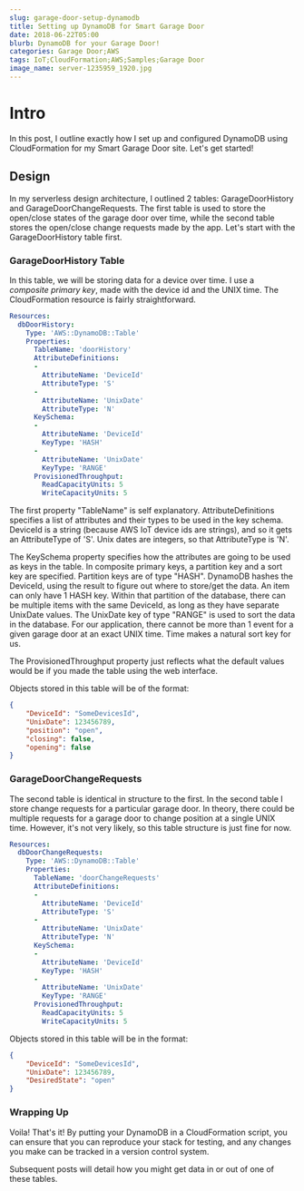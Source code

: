 ```yaml
---
slug: garage-door-setup-dynamodb
title: Setting up DynamoDB for Smart Garage Door
date: 2018-06-22T05:00
blurb: DynamoDB for your Garage Door!
categories: Garage Door;AWS
tags: IoT;CloudFormation;AWS;Samples;Garage Door
image_name: server-1235959_1920.jpg
---
```


# Intro

In this post, I outline exactly how I set up and configured DynamoDB using CloudFormation for my Smart Garage Door site. Let's get started!

## Design

In my serverless design architecture, I outlined 2 tables: GarageDoorHistory and GarageDoorChangeRequests. The first table is used to store the open/close states of the garage door over time, while the second table stores the open/close change requests made by the app. Let's start with the GarageDoorHistory table first.

### GarageDoorHistory Table

In this table, we will be storing data for a device over time. I use a *composite primary key*, made with the device id and the UNIX time. The CloudFormation resource is fairly straightforward.

```yml
Resources:
  dbDoorHistory:
    Type: 'AWS::DynamoDB::Table'
    Properties:
      TableName: 'doorHistory'
      AttributeDefinitions:
      -
        AttributeName: 'DeviceId'
        AttributeType: 'S'
      -
        AttributeName: 'UnixDate'
        AttributeType: 'N'
      KeySchema:
      -
        AttributeName: 'DeviceId'
        KeyType: 'HASH'
      -
        AttributeName: 'UnixDate'
        KeyType: 'RANGE'
      ProvisionedThroughput:
        ReadCapacityUnits: 5
        WriteCapacityUnits: 5
```

The first property "TableName" is self explanatory.
AttributeDefinitions specifies a list of attributes and their types to be used in the key schema. DeviceId is a string (because AWS IoT device ids are strings), and so it gets an AttributeType of 'S'. Unix dates are integers, so that AttributeType is 'N'.

The KeySchema property specifies how the attributes are going to be used as keys in the table. In composite primary keys, a partition key and a sort key are specified. Partition keys are of type "HASH". DynamoDB hashes the DeviceId, using the result to figure out where to store/get the data. An item can only have 1 HASH key. Within that partition of the database, there can be multiple items with the same DeviceId, as long as they have separate UnixDate values. The UnixDate key of type "RANGE" is used to sort the data in the database. For our application, there cannot be more than 1 event for a given garage door at an exact UNIX time. Time makes a natural sort key for us.

The ProvisionedThroughput property just reflects what the default values would be if you made the table using the web interface.

Objects stored in this table will be of the format:

```json
{
    "DeviceId": "SomeDevicesId",
    "UnixDate": 123456789,
    "position": "open",
    "closing": false,
    "opening": false
}
```

### GarageDoorChangeRequests

The second table is identical in structure to the first. In the second table I store change requests for a particular garage door. In theory, there could be multiple requests for a garage door to change position at a single UNIX time. However, it's not very likely, so this table structure is just fine for now.

```yml
Resources:
  dbDoorChangeRequests:
    Type: 'AWS::DynamoDB::Table'
    Properties:
      TableName: 'doorChangeRequests'
      AttributeDefinitions:
      -
        AttributeName: 'DeviceId'
        AttributeType: 'S'
      -
        AttributeName: 'UnixDate'
        AttributeType: 'N'
      KeySchema:
      -
        AttributeName: 'DeviceId'
        KeyType: 'HASH'
      -
        AttributeName: 'UnixDate'
        KeyType: 'RANGE'
      ProvisionedThroughput:
        ReadCapacityUnits: 5
        WriteCapacityUnits: 5
```

Objects stored in this table will be in the format:

```json
{
    "DeviceId": "SomeDevicesId",
    "UnixDate": 123456789,
    "DesiredState": "open"
}
```

### Wrapping Up

Voila! That's it! By putting your DynamoDB in a CloudFormation script, you can ensure that you can reproduce your stack for testing, and any changes you make can be tracked in a version control system.

Subsequent posts will detail how you might get data in or out of one of these tables.